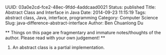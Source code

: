 UUID: 03a0e2cd-fce2-48ec-9fdd-4addcaad0021
Status: published
Title: Abstract Class and Interface in Java
Date: 2014-09-23 11:15:19
Tags: abstract class, Java, interface, programming
Category: Computer Science
Slug: java-difference-abstract-interface
Author: Ben Chuanlong Du

**
Things on this page are fragmentary and immature notes/thoughts of the author. 
Please read with your own judgement!
**
 
1. An abstract class is a partial implementation.
